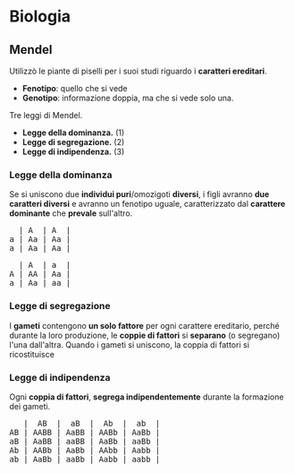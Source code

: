 # Biologia
## Mendel

Utilizzò le piante di piselli per i suoi studi riguardo i **caratteri ereditari**.

- **Fenotipo**: quello che si vede
- **Genotipo**: informazione doppia, ma che si vede solo una.

Tre leggi di Mendel.
- **Legge della dominanza.** (1)
- **Legge di segregazione.** (2)
- **Legge di indipendenza.** (3)

### Legge della dominanza

Se si uniscono due **individui puri**/omozigoti **diversi**, i figli avranno **due caratteri diversi** e avranno un fenotipo uguale, caratterizzato dal **carattere** **dominante** che **prevale** sull'altro.

<pre>
  | A  | A  | 
a | Aa | Aa | 
a | Aa | Aa |
</pre>

<pre>
  | A  | a  |
A | AA | Aa |
a | Aa | aa |
</pre>

### Legge di segregazione

I **gameti** contengono **un solo fattore** per ogni carattere ereditario, perché durante la loro produzione, le **coppie di fattori** si **separano** (o segregano) l'una dall'altra. Quando i gameti si uniscono, la coppia di fattori si ricostituisce

### Legge di indipendenza

Ogni **coppia di fattori**, **segrega indipendentemente** durante la formazione dei gameti.

<pre>
   |  AB  |  aB  |  Ab  |  ab  |
AB | AABB | AaBB | AABb | AaBb |
aB | AaBB | aaBB | AaBb | aaBb |
Ab | AABb | AaBb | AAbb | Aabb |
ab | AaBb | aaBb | Aabb | aabb |
</pre>
